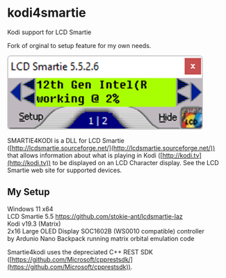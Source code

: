 # kodi4smartie
Kodi support for LCD Smartie

Fork of orginal to setup feature for my own needs.

![](/docs/smartie4kodi1.png)

SMARTIE4KODI is a DLL for LCD Smartie ([http://lcdsmartie.sourceforge.net/](http://lcdsmartie.sourceforge.net/)) that allows information about what is playing in Kodi ([http://kodi.tv](http://kodi.tv)) to be displayed on an LCD Character display. See the LCD Smartie web site for supported devices.


## My Setup
Windows 11 x64<br>
LCD Smartie 5.5 https://github.com/stokie-ant/lcdsmartie-laz<br>
Kodi v19.3 (Matrix)<br>
2x16 Large OLED Display SOC1602B (WS0010 compatible) controller<br>
by Ardunio Nano Backpack running matrix orbital emulation code<br>

Smartie4kodi uses the depreciated C++ REST SDK ([https://github.com/Microsoft/cpprestsdk/](https://github.com/Microsoft/cpprestsdk)).

